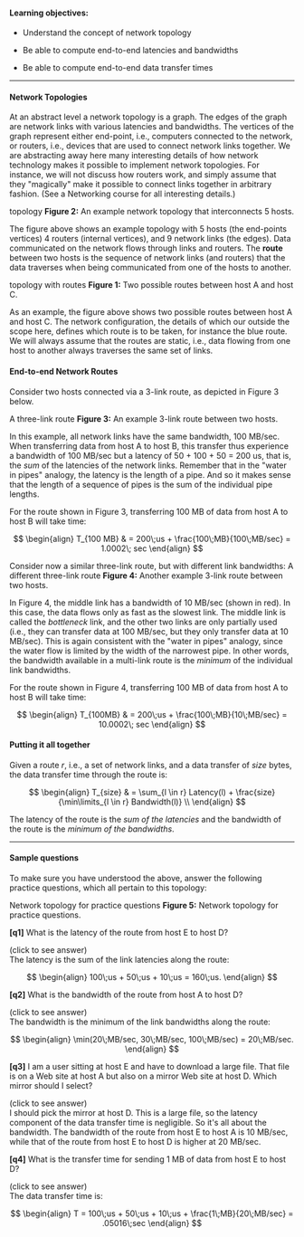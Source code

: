 
#### Learning objectives:

  - Understand the concept of network topology

  - Be able to compute end-to-end latencies and bandwidths
  
  - Be able to compute end-to-end data transfer times

---




#### Network Topologies 

At an abstract level a network topology is a graph.  The edges of the graph
are network links with various latencies and bandwidths.  The vertices of
the graph represent either end-point, i.e., computers connected to the
network, or routers, i.e., devices that are used to connect network links
together.  We are abstracting away here many interesting details of how
network technology makes it possible to implement network topologies. For
instance, we will not discuss how routers work, and simply assume that they
"magically" make it possible to connect links together in arbitrary
fashion. (See a Networking course for all interesting details.)

<object class="figure" type="image/svg+xml" data="{{ site.baseurl }}/public/img/primer_on_networking/topology.svg">topology</object>
<b>Figure 2:</b> An example network topology that interconnects 5 hosts.

The figure above shows an example topology with 5 hosts (the end-points vertices) 4
routers (internal vertices), and 9 network links (the edges). Data communicated on the
network flows through links and routers. The **route** between
two hosts is the sequence of network links (and routers) that the data traverses when 
being communicated from one of the hosts to another. 

<object class="figure" type="image/svg+xml" data="{{ site.baseurl }}/public/img/primer_on_networking/topology_routes.svg">topology with routes</object>
<b>Figure 1:</b> Two possible routes between host A and host C.

As an example, the figure above shows two possible routes between host A
and host C. The network configuration, the details of which our outside the
scope here, defines which route is to be taken, for instance the blue
route.  We will always assume that the routes are static, i.e., data
flowing from one host to another always traverses the same set of links.

#### End-to-end Network Routes

Consider two hosts connected via a 3-link route, as depicted in Figure 3 below. 

<object class="figure" type="image/svg+xml" data="{{ site.baseurl }}/public/img/primer_on_networking/scenario_1.svg">A three-link route</object>
<b>Figure 3:</b> An example 3-link route between two hosts.

In this example, all network links have the same bandwidth, 100 MB/sec.
When transferring data from host A to host B, this transfer thus experience
a bandwidth of 100 MB/sec but a latency of 50 + 100 + 50 = 200 us, that is,
the *sum* of the latencies of the network links. Remember that in the
"water in pipes" analogy, the latency is the length of a pipe. And so it
makes sense that the length of a sequence of pipes is the sum of the
individual pipe lengths. 

For the route shown in Figure 3, transferring 100 MB of data from
host A to host B will take time:

$$
\begin{align}
T_{100 MB} & = 200\;us + \frac{100\;MB}{100\;MB/sec} = 1.0002\; sec
\end{align}
$$


Consider now a similar three-link route, but with different link bandwidths:
<object class="figure" type="image/svg+xml" data="{{ site.baseurl }}/public/img/primer_on_networking/scenario_2.svg">A different three-link route</object>
<b>Figure 4:</b> Another example 3-link route between two hosts.

In Figure 4, the middle link has a bandwidth of 10 MB/sec (shown in red).
In this case, the data flows only as fast as the slowest link. The middle
link is called the *bottleneck* link, and the other two links are only
partially used (i.e., they can transfer data at 100 MB/sec, but they only
transfer data at 10 MB/sec). This is again consistent with the "water in pipes"
analogy, since the water flow is limited by the width of the narrowest pipe. 
In other words, the bandwidth available in a multi-link route is the *minimum*
of the individual link bandwidths. 

For the route shown in Figure 4, transferring 100 MB of data from
host A to host B will take time:

$$
\begin{align}
T_{100MB} & = 200\;us + \frac{100\;MB}{10\;MB/sec} = 10.0002\; sec
\end{align}
$$


#### Putting it all together

Given a route _r_, i.e., a set of network links, and a data transfer of _size_ bytes,
the data transfer time through the route is:

$$
\begin{align}
T_{size} & = \sum_{l \in r} Latency(l) + \frac{size}{\min\limits_{l \in r} Bandwidth(l)} \\
\end{align}
$$

The latency of the route is the *sum of the latencies* and the bandwidth of the route
is the *minimum of the bandwidths*. 

---

#### Sample questions

To make sure you have understood the above, answer the following practice
questions, which all pertain to this topology:

<object class="figure" type="image/svg+xml" data="{{ site.baseurl }}/public/img/primer_on_networking/topology_practice.svg">Network topology for practice questions</object>
<b>Figure 5:</b> Network topology for practice questions.


**[q1]** What is the latency of the route from host E to host D?
<div class="ui accordion fluid">
  <div class="title">
    <i class="dropdown icon"></i>
    (click to see answer)
  </div>
  <div markdown="1" class="ui segment content">
The latency is the sum of the link latencies along the route:

$$
\begin{align}
100\;us + 50\;us + 10\;us = 160\;us.
\end{align}
$$
  </div>
</div>

<p> </p>

**[q2]** What is the bandwidth of the route from host A to host D?
<div class="ui accordion fluid">
  <div class=" title">
    <i class="dropdown icon"></i>
    (click to see answer)
  </div>
  <div markdown="1" class="ui segment content">
The bandwidth is the minimum of the link bandwidths along the route:

$$
\begin{align}
\min(20\;MB/sec, 30\;MB/sec, 100\;MB/sec) = 20\;MB/sec.
\end{align}
$$
  </div>
</div>

<p> </p>

**[q3]** I am a user sitting at host E and have to download a large file. That file is on a Web site at host A but also on a mirror Web site at host D.  Which mirror should I select?
<div class="ui accordion fluid">
  <div class=" title">
    <i class="dropdown icon"></i>
    (click to see answer)
  </div>
  <div markdown="1" class="ui segment content">
   I should pick the mirror at host D. This is a large file, so the latency
   component of the data transfer time is negligible. So it's all about the
   bandwidth. The bandwidth of the route from host E to host A is 10
   MB/sec, while that of the route from host E to host D is higher at 20 MB/sec. 

  </div>
</div>

<p> </p>

**[q4]** What is the transfer time for sending 1 MB of data from host E to host D?
<div class="ui accordion fluid">
  <div class=" title">
    <i class="dropdown icon"></i>
    (click to see answer)
  </div>
  <div markdown="1" class="ui segment content">
The data transfer time is: 

$$
\begin{align}
T = 100\;us + 50\;us + 10\;us + \frac{1\;MB}{20\;MB/sec} = .05016\;sec
\end{align}
$$
  </div>
</div>

